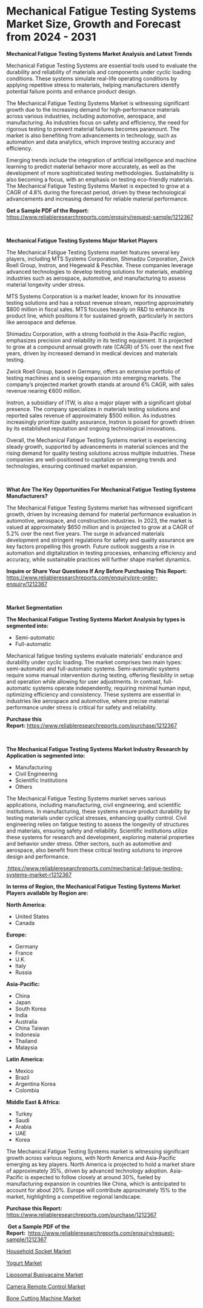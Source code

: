 <p><h1>Mechanical Fatigue Testing Systems Market Size, Growth and Forecast from 2024 - 2031</h1></p><p><strong>Mechanical Fatigue Testing Systems Market Analysis and Latest Trends</strong></p>
<p><p>Mechanical Fatigue Testing Systems are essential tools used to evaluate the durability and reliability of materials and components under cyclic loading conditions. These systems simulate real-life operating conditions by applying repetitive stress to materials, helping manufacturers identify potential failure points and enhance product design. </p><p>The Mechanical Fatigue Testing Systems Market is witnessing significant growth due to the increasing demand for high-performance materials across various industries, including automotive, aerospace, and manufacturing. As industries focus on safety and efficiency, the need for rigorous testing to prevent material failures becomes paramount. The market is also benefiting from advancements in technology, such as automation and data analytics, which improve testing accuracy and efficiency.</p><p>Emerging trends include the integration of artificial intelligence and machine learning to predict material behavior more accurately, as well as the development of more sophisticated testing methodologies. Sustainability is also becoming a focus, with an emphasis on testing eco-friendly materials. The Mechanical Fatigue Testing Systems Market is expected to grow at a CAGR of 4.8% during the forecast period, driven by these technological advancements and increasing demand for reliable material performance.</p></p>
<p><strong>Get a Sample PDF of the Report:&nbsp;</strong> <a href="https://www.reliableresearchreports.com/enquiry/request-sample/1212367?utm_campaign=16&utm_medium=2&utm_source=Github&utm_content=ia&utm_term=18112024&utm_id=mechanical-fatigue-testing-systems">https://www.reliableresearchreports.com/enquiry/request-sample/1212367</a></p>
<p>&nbsp;</p>
<p><strong>Mechanical Fatigue Testing Systems Major Market Players</strong></p>
<p><p>The Mechanical Fatigue Testing Systems market features several key players, including MTS Systems Corporation, Shimadzu Corporation, Zwick Roell Group, Instron, and Hegewald & Peschke. These companies leverage advanced technologies to develop testing solutions for materials, enabling industries such as aerospace, automotive, and manufacturing to assess material longevity under stress.</p><p>MTS Systems Corporation is a market leader, known for its innovative testing solutions and has a robust revenue stream, reporting approximately $800 million in fiscal sales. MTS focuses heavily on R&D to enhance its product line, which positions it for sustained growth, particularly in sectors like aerospace and defense.</p><p>Shimadzu Corporation, with a strong foothold in the Asia-Pacific region, emphasizes precision and reliability in its testing equipment. It is projected to grow at a compound annual growth rate (CAGR) of 5% over the next five years, driven by increased demand in medical devices and materials testing.</p><p>Zwick Roell Group, based in Germany, offers an extensive portfolio of testing machines and is seeing expansion into emerging markets. The company’s projected market growth stands at around 6% CAGR, with sales revenue nearing €600 million. </p><p>Instron, a subsidiary of ITW, is also a major player with a significant global presence. The company specializes in materials testing solutions and reported sales revenue of approximately $500 million. As industries increasingly prioritize quality assurance, Instron is poised for growth driven by its established reputation and ongoing technological innovations.</p><p>Overall, the Mechanical Fatigue Testing Systems market is experiencing steady growth, supported by advancements in material sciences and the rising demand for quality testing solutions across multiple industries. These companies are well-positioned to capitalize on emerging trends and technologies, ensuring continued market expansion.</p></p>
<p>&nbsp;</p>
<p><strong>What Are The Key Opportunities For Mechanical Fatigue Testing Systems Manufacturers?</strong></p>
<p><p>The Mechanical Fatigue Testing Systems market has witnessed significant growth, driven by increasing demand for material performance evaluation in automotive, aerospace, and construction industries. In 2023, the market is valued at approximately $650 million and is projected to grow at a CAGR of 5.2% over the next five years. The surge in advanced materials development and stringent regulations for safety and quality assurance are key factors propelling this growth. Future outlook suggests a rise in automation and digitalization in testing processes, enhancing efficiency and accuracy, while sustainable practices will further shape market dynamics.</p></p>
<p><strong>Inquire or Share Your Questions If Any Before Purchasing This Report:</strong> <a href="https://www.reliableresearchreports.com/enquiry/pre-order-enquiry/1212367?utm_campaign=16&utm_medium=2&utm_source=Github&utm_content=ia&utm_term=18112024&utm_id=mechanical-fatigue-testing-systems">https://www.reliableresearchreports.com/enquiry/pre-order-enquiry/1212367</a></p>
<p>&nbsp;</p>
<p><strong>Market Segmentation</strong></p>
<p><strong>The Mechanical Fatigue Testing Systems Market Analysis by types is segmented into:</strong></p>
<p><ul><li>Semi-automatic</li><li>Full-automatic</li></ul></p>
<p><p>Mechanical fatigue testing systems evaluate materials' endurance and durability under cyclic loading. The market comprises two main types: semi-automatic and full-automatic systems. Semi-automatic systems require some manual intervention during testing, offering flexibility in setup and operation while allowing for user adjustments. In contrast, full-automatic systems operate independently, requiring minimal human input, optimizing efficiency and consistency. These systems are essential in industries like aerospace and automotive, where precise material performance under stress is critical for safety and reliability.</p></p>
<p><strong>Purchase this Report:&nbsp;</strong><a href="https://www.reliableresearchreports.com/purchase/1212367?utm_campaign=16&utm_medium=2&utm_source=Github&utm_content=ia&utm_term=18112024&utm_id=mechanical-fatigue-testing-systems">https://www.reliableresearchreports.com/purchase/1212367</a></p>
<p>&nbsp;</p>
<p><strong>The Mechanical Fatigue Testing Systems Market Industry Research by Application is segmented into:</strong></p>
<p><ul><li>Manufacturing</li><li>Civil Engineering</li><li>Scientific Institutions</li><li>Others</li></ul></p>
<p><p>The Mechanical Fatigue Testing Systems market serves various applications, including manufacturing, civil engineering, and scientific institutions. In manufacturing, these systems ensure product durability by testing materials under cyclical stresses, enhancing quality control. Civil engineering relies on fatigue testing to assess the longevity of structures and materials, ensuring safety and reliability. Scientific institutions utilize these systems for research and development, exploring material properties and behavior under stress. Other sectors, such as automotive and aerospace, also benefit from these critical testing solutions to improve design and performance.</p></p>
<p><a href="https://www.reliableresearchreports.com/mechanical-fatigue-testing-systems-market-r1212367?utm_campaign=16&utm_medium=2&utm_source=Github&utm_content=ia&utm_term=18112024&utm_id=mechanical-fatigue-testing-systems">&nbsp;https://www.reliableresearchreports.com/mechanical-fatigue-testing-systems-market-r1212367</a></p>
<p><strong>In terms of Region, the Mechanical Fatigue Testing Systems Market Players available by Region are:</strong></p>
<p>
    <p> <strong> North America: </strong>
        <ul>
            <li>United States</li>
            <li>Canada</li>
        </ul>
        </p> 
    <p> <strong> Europe: </strong>
        <ul>
            <li>Germany</li>
            <li>France</li>
            <li>U.K.</li>
            <li>Italy</li>
            <li>Russia</li>
        </ul>
        </p> 
    <p> <strong> Asia-Pacific: </strong>
        <ul>
            <li>China</li>
            <li>Japan</li>
            <li>South Korea</li>
            <li>India</li>
            <li>Australia</li>
            <li>China Taiwan</li>
            <li>Indonesia</li>
            <li>Thailand</li>
            <li>Malaysia</li>
        </ul>
        </p> 
    <p> <strong> Latin America: </strong>
        <ul>
            <li>Mexico</li>
            <li>Brazil</li>
            <li>Argentina Korea</li>
            <li>Colombia</li>
        </ul>
        </p> 
    <p> <strong> Middle East & Africa: </strong>
        <ul>
            <li>Turkey</li>
            <li>Saudi</li>
            <li>Arabia</li>
            <li>UAE</li>
            <li>Korea</li>
        </ul>
    </p>
    </p>
<p><p>The Mechanical Fatigue Testing Systems market is witnessing significant growth across various regions, with North America and Asia-Pacific emerging as key players. North America is projected to hold a market share of approximately 35%, driven by advanced technology adoption. Asia-Pacific is expected to follow closely at around 30%, fueled by manufacturing expansion in countries like China, which is anticipated to account for about 20%. Europe will contribute approximately 15% to the market, highlighting a competitive regional landscape.</p></p>
<p><strong>Purchase this Report: </strong><a href="https://www.reliableresearchreports.com/purchase/1212367?utm_campaign=16&utm_medium=2&utm_source=Github&utm_content=ia&utm_term=18112024&utm_id=mechanical-fatigue-testing-systems">https://www.reliableresearchreports.com/purchase/1212367</a></p>
<p>&nbsp;<strong>Get a Sample PDF of the Report:&nbsp;&nbsp;</strong><a href="https://www.reliableresearchreports.com/enquiry/request-sample/1212367?utm_campaign=16&utm_medium=2&utm_source=Github&utm_content=ia&utm_term=18112024&utm_id=mechanical-fatigue-testing-systems">https://www.reliableresearchreports.com/enquiry/request-sample/1212367</a></p>
<p><strong></strong></p>
<p><p><a href="https://www.linkedin.com/pulse/global-household-socket-market-comprehensive-analysis-size-j2pfe?utm_campaign=16&utm_medium=2&utm_source=Github&utm_content=ia&utm_term=18112024&utm_id=mechanical-fatigue-testing-systems">Household Socket Market</a></p><p><a href="https://github.com/YashRP12/Market-Research-Report-List-6/blob/main/yogurt-market.md?utm_campaign=16&utm_medium=2&utm_source=Github&utm_content=ia&utm_term=18112024&utm_id=mechanical-fatigue-testing-systems">Yogurt Market</a></p><p><a href="https://issuu.com/reportprime-2/docs/liposomal-bupivacaine-market-size-2_02bef3e0b21160?utm_campaign=16&utm_medium=2&utm_source=Github&utm_content=ia&utm_term=18112024&utm_id=mechanical-fatigue-testing-systems">Liposomal Bupivacaine Market</a></p><p><a href="https://www.linkedin.com/pulse/camera-remote-control-market-growth-outlook-from-2024-wqlwe?utm_campaign=16&utm_medium=2&utm_source=Github&utm_content=ia&utm_term=18112024&utm_id=mechanical-fatigue-testing-systems">Camera Remote Control Market</a></p><p><a href="https://github.com/JosephineMcguire65/Market-Research-Report-List-1/blob/main/bone-cutting-machine-market.md?utm_campaign=16&utm_medium=2&utm_source=Github&utm_content=ia&utm_term=18112024&utm_id=mechanical-fatigue-testing-systems">Bone Cutting Machine Market</a></p></p>